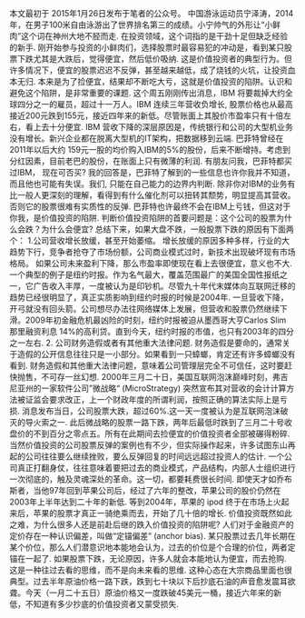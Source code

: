 本文最初于 2015年1月26日发布于笔者的公众号。
中国游泳运动员宁泽涛，2014年，在男子100米自由泳游出了世界排名第三的成绩。小宁帅气的外形让“小鲜肉”这个词在神州大地不胫而走.
在投资领域，这个词指的是干劲十足但缺乏经验的新手.
刚开始参与投资的小鲜肉们，选择股票时最容易犯的冲动是，看到某只股票下跌尤其是大跌后，觉得便宜，然后低价吸纳.
这是价值投资者的典型行为。但许多情况下，便宜的股票迟迟不反弹，甚至越来越低，成了烧钱的火坑，让投资血本无归.
本来是为了捡便宜，结果却不断吃大亏，这就是价值投资的陷阱。认识和避免这个陷阱，是非常重要的课题.
这个周五刚刚传出消息，IBM 将要裁掉大约全球四分之一的雇员，超过十一万人。IBM 连续三年营收负增长, 股票价格也从最高接近200元跌到155元，接近四年来的新低。尽管账面上其股价市盈率只有十倍左右，看上去十分便宜.
IBM 营收下降的深层原因是，传统银行和公司的大型机业务没有增长。新兴企业都在脱离大型机的IT架构，把数据移到云端.
巴菲特曾经在2011年以后大约 159元一股的均价购入IBM的5%的股份，后来不断增持。考虑到分红因素，目前老巴的股份，在账面上只有微薄的利润.
有朋友问我，巴菲特都买过IBM， 现在可否买? 我的回答是，巴菲特了解到的一些信息也许你我并不知道，而且他也可能有失误。我们, 只能在自己能力的边界内判断.
除非你对IBM的业务有比一般人更深刻的理解，看得到有什么催化剂可以扭转其颓势，明显提高其营收。否则它的股票很难有实质性的反弹.
巴菲特也许最终不会在IBM上亏钱，但这对于你我，是价值投资的陷阱.
判断价值投资陷阱的首要问题是：这个公司的股票为什么会跌？为什么会便宜?
总结下来，如果大盘不跌，一般股票下跌的原因有下面两个：
1.公司营收增长放缓，甚至开始萎缩。
增长放缓的原因多种多样，行业的大趋势下行，竞争者抢夺了市场份额，公司商业模式过时，新技术出现破坏现有市场格局。
如果公司未来盈利下降，那么市盈率即使现在看上去很便宜，意义也不大.
一个典型的例子是纽约时报。作为名气最大，覆盖范围最广的美国全国性报纸之一，它广告收入丰厚，一度被认为是印钞机。尽管九十年代末媒体向互联网迁移的趋势已经很明显了，真正实质影响到纽约时报的时候是2004年.
一旦营收下降，开弓就没有回头箭。公司想尽办法往网络媒体上发展，但营收和股票仍然继续下滑。2009年初金融危机最凶险的时刻，纽约时报被迫从墨西哥大亨Carlos Slim 那里融资利息 14%的高利贷。直到今天，纽约时报的市值，也只有2003年的四分之一左右.
2. 公司财务造假或者有其他重大法律问题.
财务造假是要命的，通常关于造假的公开信息往往只是一小部分。如果看到一只蟑螂，肯定还有许多蟑螂没有看到.
财务造假和其他重大法律问题，意味着公司管理层完全不可信任，这时要赶快抛售，不可存一丝幻想.
2000年三月二十日，美国互联网泡沫巅峰时刻，弗吉尼亚州的一家软件公司”微战略“ (MicroStrategy) 突然宣布其对营收的会计计算方法被证监会要求改正，上一个财政年度的所谓利润，按照正确的算法实际上是亏损.
消息发布当日，公司股票大跌，超过60%.这一天一度被认为是互联网泡沫破灭的导火索之一.
此后微战略的股票一路下跌，两年后最低时跌到了三月二十号收盘价的不到百分之零点五。所有在此期间去捡便宜的价值投资者全部被碾得粉碎.
当然价值投资的公司股票反弹的案例也有不少，但实际操作起来，许多试图东山再起的公司往往要么继续挫败，要么反弹回复的时间远远超过投资人的估计.
一个公司真正打翻身仗，往往意味着要把过去的商业模式，产品结构，内部人士组织进行一次彻底的，触及灵魂深处的革命。这一切，都要耗费很长时间.
即使天才如乔布斯者，当他97年回到苹果公司后，经过了六年的整改，苹果公司的股价仍然在2003年上半年达到二十年的新低.
等到2004年，苹果的 ipod 终于在市场上火起来后，苹果的股票才真正一骑绝乘而去，开始了几十倍的增长.
价值投资既然如此之难，为什么很多人还是前赴后继的跌入价值投资的陷阱呢?
人们对于金融资产的定价存在一种认识偏差，叫做“定锚偏差” (anchor bias). 某只股票过去几年长期在某个价位，那么人们潜意识地本能地会认为，过去的价位是个合理的价位，两者定锚在一起了.
如果股票下跌，无论原因，许多人就会本能地认为便宜，而去抢购.
这是一种往过去看的思维，而不是向未来看的思维.
这种心态在大宗商品里面也很典型。过去半年原油价格一路下跌，跌到七十块以下后抄底石油的声音愈发震耳欲聋。今天（一月二十五日）原油价格又一度跌破45美元一桶，接近六年来的新低，不知道有多少抄底的价值投资者又蒙受损失.
